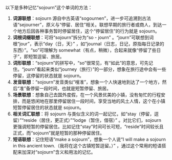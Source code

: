 以下是多种记忆“sojourn”这个单词的方法：
1. **词源联想**：sojourn 源自中古英语“sogournen”，进一步可追溯到古法语“sejourner”，原义与“停留、居住”相关。联想早期的旅行者或商人，到达一个地方后因各种事务暂时停留居住，这个“停留居住”的行为就是 sojourn。
2. **词根词缀联想**：可将“sojourn”拆分为“so - journ” 。“journ”可联想到词根“jour”，表示“day（日，天）” ，如“journal（日志，日记，原指每日记录的东西）”。“so”可理解为 somewhat（有点，稍微），合起来就像“停留了些日子”，即短暂逗留、旅居。
3. **词形联想**：“sojourn”的拼写中，“so”很常见，有“如此”的意思，可先记住。“journ”看起来类似“journey（旅行）”的一部分，想象在旅行途中会有一些停留，这停留的状态就是 sojourn。
4. **发音联想**：“sojourn”发音类似“嗖准”，想象一个人快速地到达了一个地方，然后“准”备停留一段时间，也就是短暂停留、旅居。
5. **场景联想**：想象自己去国外度假，在一个风景优美的小镇，没有匆忙的行程安排，而是悠闲地在那里停留居住一段时间，享受当地的风土人情，这个在小镇短暂停留居住的状态就是 sojourn。
6. **相关词汇联想**：将 sojourn 与类似含义的词一起记忆，如“stay（停留，逗留）”“reside（居住，更正式）”“lodge（暂住，借宿）” 。对比它们，sojourn 更强调短暂的停留居住。比如记住“stay”时间可长可短，“reside”时间较长且正式，而“sojourn”就是短暂的那种停留居住。
7. **短语联想**：记住短语“make a sojourn”，想象一个人说“I will make a sojourn in this ancient town.（我将在这个古镇短暂逗留。）” ，通过这个常用的短语搭配来加深对“sojourn”含义和用法的记忆。 